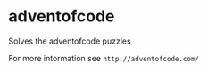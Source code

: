 # adventofcode
Solves the adventofcode puzzles

For more intormation see `http://adventofcode.com/`
